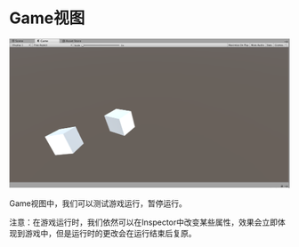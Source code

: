 # Game视图

![](res/1.png)

Game视图中，我们可以测试游戏运行，暂停运行。

注意：在游戏运行时，我们依然可以在Inspector中改变某些属性，效果会立即体现到游戏中，但是运行时的更改会在运行结束后复原。
